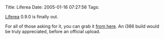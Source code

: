 Title: Liferea
Date: 2005-01-16 07:27:56
Tags: 

<p><a href="http://liferea.sf.net">Liferea</a> 0.9.0 is finally out.</p>
<p>For all of those asking for it, you can grab it <a href="http://damog.puntodeb.net/debian/liferea">from here</a>. An i386 build would be truly appreciated, before an official upload.</p>
<br/><br/>
